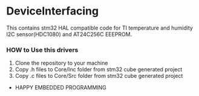 # DeviceInterfacing

This contains stm32 HAL compatible code for TI temperature and humidity I2C sensor(HDC1080) and  AT24C256C EEEPROM.

### HOW to Use this drivers

1. Clone the repository to your machine 
3. Copy .h files to Core/Inc folder from stm32 cube generated project
4. Copy .c files to Core/Src folder from stm32 cube generated project




* HAPPY EMBEDDED PROGRAMMING
